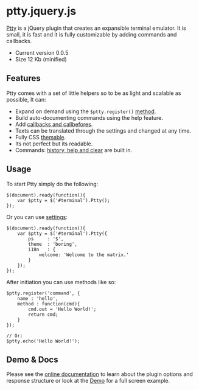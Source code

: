 # ptty.jquery.js

[Ptty](http://goto.pachanka.org/ptty/docs) is a jQuery plugin that creates an expansible terminal emulator. It is small, it is fast and it is fully customizable by adding commands and callbacks.

* Current version 0.0.5
* Size 12 Kb (minified)

## Features

Ptty comes with a set of little helpers so to be as light and scalable as possible, It can:

* Expand on demand using the <code>$ptty.register()</code> [method](http://goto.pachanka.org/ptty/docs/#register).
* Build auto-documenting commands using the help feature.
* Add [callbacks and callbefores](http://goto.pachanka.org/ptty/docs/#register).
* Texts can be translated through the settings and changed at any time.
* Fully CSS [themable](http://goto.pachanka.org/ptty/docs/#themes).
* Its not perfect but its readable.
* Commands: [history, help and clear](http://goto.pachanka.org/ptty/docs/#quick-start) are built in.

## Usage

To start Ptty simply do the following:
    
    $(document).ready(function(){
        var $ptty = $('#terminal').Ptty();
    });

Or you can use [settings](http://goto.pachanka.org/ptty/docs#settings):
    
    $(document).ready(function(){
	    var $ptty = $('#terminal').Ptty({
	        ps     : '$',
	        theme  : 'boring',
	        i18n   : {
                welcome: 'Welcome to the matrix.'
            }
	    });
	});

After initiation you can use methods like so:

    $ptty.register('command', { 
        name : 'hello', 
        method : function(cmd){
            cmd.out = 'Hello World!';
            return cmd;
        } 
    });

    // Or:
    $ptty.echo('Hello World!');


## Demo & Docs

Please see the [online documentation](http://goto.pachanka.org/ptty/docs) to learn about the plugin options and response structure or look at the [Demo](http://goto.pachanka.org/ptty/) for a full screen example.
